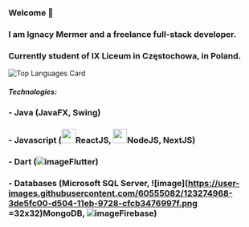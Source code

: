 ### Welcome 👋
### I am Ignacy Mermer and a freelance full-stack developer.
### Currently student of IX Liceum in Częstochowa, in Poland.
![Top Languages Card](https://github-readme-stats.vercel.app/api/top-langs/?username=IgnacyMermer2003&layout=compact)
##### Technologies:
### - Java (JavaFX, Swing)
### - Javascript (<img src="https://user-images.githubusercontent.com/60555082/123275057-50603580-d504-11eb-9b52-ef409f55220a.png" height="28" width="28"/>ReactJS, <img src="https://user-images.githubusercontent.com/60555082/123275510-a9c86480-d504-11eb-8833-cd4489b81c75.png" height="28" width="28"/>NodeJS, NextJS)
### - Dart (![image](https://user-images.githubusercontent.com/60555082/123275021-476f6400-d504-11eb-91eb-b243d5695056.png)Flutter)
### - Databases (Microsoft SQL Server, ![image](https://user-images.githubusercontent.com/60555082/123274968-3de5fc00-d504-11eb-9728-cfcb3476997f.png =32x32)MongoDB, ![image](https://user-images.githubusercontent.com/60555082/123274813-21e25a80-d504-11eb-8fd8-6ed114050bb5.png)Firebase)



<!--
**IgnacyMermer2003/IgnacyMermer2003** is a ✨ _special_ ✨ repository because its `README.md` (this file) appears on your GitHub profile.

Here are some ideas to get you started:

- 🔭 I’m currently working on ...
- 🌱 I’m currently learning ...
- 👯 I’m looking to collaborate on ...
- 🤔 I’m looking for help with ...
- 💬 Ask me about ...
- 📫 How to reach me: ...
- 😄 Pronouns: ...
- ⚡ Fun fact: ...
-->
